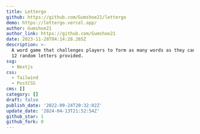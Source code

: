 ```yaml
---
title: Lettergo
github: https://github.com/Gumshoe21/lettergo
demo: https://lettergo.vercel.app/
author: Gumshoe21
author_link: https://github.com/Gumshoe21
date: 2023-11-28T04:14:28.265Z
description: >-
  A word game that challenges players to form as many words as they can with the
  12 random letters provided.
ssg:
  - Nextjs
css:
  - Tailwind
  - PostCSS
cms: []
category: []
draft: false
publish_date: '2022-09-24T20:32:02Z'
update_date: '2024-04-13T21:52:54Z'
github_star: 1
github_fork: 0
---
```

